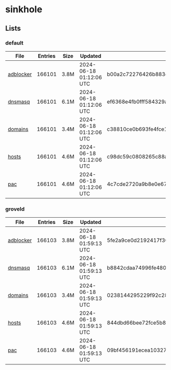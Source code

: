 # sinkhole

## Lists

### default

|File|Entries|Size|Updated|Hash|
|-|-|-|-|-|
|[adblocker](https://raw.githubusercontent.com/groveld/sinkhole/lists/default/adblocker.txt)|166101|3.8M|2024-06-18 01:12:06 UTC|b00a2c72276426b883d8730809b2ca1be5a32ea0cdd507675820a9b0f6e21c22|
|[dnsmasq](https://raw.githubusercontent.com/groveld/sinkhole/lists/default/dnsmasq.txt)|166101|6.1M|2024-06-18 01:12:06 UTC|ef6368e4fb0fff584329a584dbf254cfd50f03fa622c8f99df4c8305a036b088|
|[domains](https://raw.githubusercontent.com/groveld/sinkhole/lists/default/domains.txt)|166101|3.4M|2024-06-18 01:12:06 UTC|c38810ce0b693fe4fce1a41f8b73af43090dd494b7faf13bf1d1c53c3e9f5712|
|[hosts](https://raw.githubusercontent.com/groveld/sinkhole/lists/default/hosts.txt)|166101|4.6M|2024-06-18 01:12:06 UTC|c98dc59c0808265c88a0e8d4227f0a1b50362da7298405527257aa7ca5eb5cab|
|[pac](https://raw.githubusercontent.com/groveld/sinkhole/lists/default/pac.txt)|166101|4.6M|2024-06-18 01:12:06 UTC|4c7cde2720a9b8e0e671f162073d753542c553925c93cb0c7e3473a358f8b43b|

### groveld

|File|Entries|Size|Updated|Hash|
|-|-|-|-|-|
|[adblocker](https://raw.githubusercontent.com/groveld/sinkhole/lists/groveld/adblocker.txt)|166103|3.8M|2024-06-18 01:59:13 UTC|5fe2a9ce0d2192417f30e8828b4062a5d0bb29e9f1a3f25815b455a3ef6f7422|
|[dnsmasq](https://raw.githubusercontent.com/groveld/sinkhole/lists/groveld/dnsmasq.txt)|166103|6.1M|2024-06-18 01:59:13 UTC|b8842cdaa74996fe48011923962b0f5c06b080614e7d392aa20850de7ad15a5b|
|[domains](https://raw.githubusercontent.com/groveld/sinkhole/lists/groveld/domains.txt)|166103|3.4M|2024-06-18 01:59:13 UTC|0238144295229f92c288e78c78e4b68e184aa1ee2a690fceb4f8fa651cefa58f|
|[hosts](https://raw.githubusercontent.com/groveld/sinkhole/lists/groveld/hosts.txt)|166103|4.6M|2024-06-18 01:59:13 UTC|844dbd66bee72fce5b8a634a399caee94ccd0947d460bddc4796693c57bb7706|
|[pac](https://raw.githubusercontent.com/groveld/sinkhole/lists/groveld/pac.txt)|166103|4.6M|2024-06-18 01:59:13 UTC|09bf456191ecea10327846d3210b562ff08268683a901ae38fde5ceb0fc78489|

